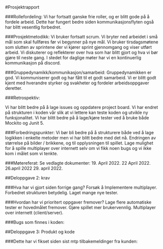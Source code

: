 #Prosjektrapport

###Rollefordeling:
Vi har fortsatt ganske frie roller, og er blitt gode på å fordele arbeid. Dette har fungert bedre siden kommunikasjonsflyten også har blitt vesentlig forbedret. 


###Prosjektmetodikk:
Vi bruker fortsatt scrum. Vi bryter ned arbeidet i små mål som skal fullføres før vi begynner på nye mål. Vi bruker tirsdagsmøtene som slutten av sprintene der vi kjører sprint gjennomgang og viser utført arbeid. Vi diskuterer og reflekterer over hva som har blitt gjort og hva vi bør gjøre til neste gang. I stedet for daglige møter har vi en kontinuerlig kommunikasjon på discord. 


###Gruppedynamikk/kommunikasjon/samarbeid:
Gruppedynamikken er god. Vi kommuniserer godt og har fått til et godt samarbeid. Vi er blitt godt kjent med hverandre styrker og svakheter og fordeler arbeidsoppgaver deretter.

###Retrospektiv:

Vi har blitt bedre på å lage issues og oppdatere project board.
Vi har endret på strukturen i koden vår slik at vi lettere kan teste koden og utvikle ny funksjonalitet. 
Vi har blitt bedre på å lage/kjøre tester ved å bruke både Mockito og Junit 5.


###Forbedringspunkter:
Vi bør bli bedre på å strukturere både ved å lage logikken i enkelte metoder men vi har blitt bedre med det nå.
Endringen av størrelse på bilder / brikkene, og til opplysningen til spillet.
Lage mulighet for å spille multiplayer over internett selv om vi fikk noen bugs og vi ikke kom i målet som vi tenkte.

###Møtereferat:
Se vedlagte dokumenter:
19. April 2022.
22 April 2022.
26.april  2022
29. april 2022.


##Deloppgave 2: krav

###Hva har vi gjort siden forrige gang?
Forsøk å Implementere multiplayer.
Forbedret strukturen betydelig.
Laget mange nye tester. 


###Hvordan har vi prioritert oppgaver fremover?
Lage flere automatiske tester er hovedmålet fremover.
Gjøre spillet mer brukervennlig.
Multiplayer over internett (client/server).

###Bugs som finnes i koden:


##Deloppgave 3: Produkt og kode

###Dette har vi fikset siden sist mtp tilbakemeldinger fra kunden:



